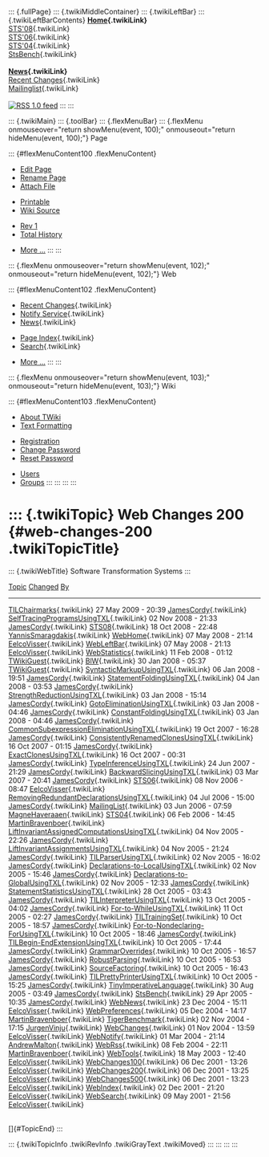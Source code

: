 ::: {.fullPage}
::: {.twikiMiddleContainer}
::: {.twikiLeftBar}
::: {.twikiLeftBarContents}
**[Home](WebHome){.twikiLink}**\
[STS\'08](STS08){.twikiLink}\
[STS\'06](http://www.program-transformation.org/Sts/STS06){.twikiLink}\
[STS\'04](STS04){.twikiLink}\
[StsBench](StsBench){.twikiLink}\
\
**[News](WebNews){.twikiLink}**\
[Recent Changes](WebChanges){.twikiLink}\
[Mailinglist](MailingList){.twikiLink}\
\
[![](../pub/rss.gif "RSS 1.0 feed")](WebRss@skin=rss)
:::
:::

::: {.twikiMain}
::: {.toolBar}
::: {.flexMenuBar}
::: {.flexMenu onmouseover="return showMenu(event, 100);" onmouseout="return hideMenu(event, 100);"}
Page

::: {#flexMenuContent100 .flexMenuContent}
-   [Edit
    Page](http://www.program-transformation.org/edit/Sts/WebChanges200?t=1536827764)
-   [Rename
    Page](http://www.program-transformation.org/rename/Sts/WebChanges200)
-   [Attach
    File](http://www.program-transformation.org/attach/Sts/WebChanges200)

<!-- -->

-   [Printable](http://www.program-transformation.org/view/Sts/WebChanges200?skin=print.pattern)
-   [Wiki
    Source](http://www.program-transformation.org/view/Sts/WebChanges200?skin=text&raw=on&contenttype=text/plain)

<!-- -->

-   [Rev
    1](http://www.program-transformation.org/view/Sts/WebChanges200?rev=1.1)
-   [Total
    History](http://www.program-transformation.org/rdiff/Sts/WebChanges200)

<!-- -->

-   [More
    \...](http://www.program-transformation.org/oops/Sts/WebChanges200?template=oopsmore&param1=1.1&param2=1.1)
:::
:::

::: {.flexMenu onmouseover="return showMenu(event, 102);" onmouseout="return hideMenu(event, 102);"}
Web

::: {#flexMenuContent102 .flexMenuContent}
-   [Recent Changes](WebChanges){.twikiLink}
-   [Notify Service](WebNotify){.twikiLink}
-   [News](WebNews){.twikiLink}

<!-- -->

-   [Page Index](WebIndex){.twikiLink}
-   [Search](WebSearch){.twikiLink}

<!-- -->

-   [More
    \...](http://www.program-transformation.org/oops/Sts/WebChanges200?template=oopsmore&param1=1.1&param2=1.1)
:::
:::

::: {.flexMenu onmouseover="return showMenu(event, 103);" onmouseout="return hideMenu(event, 103);"}
Wiki

::: {#flexMenuContent103 .flexMenuContent}
-   [About
    TWiki](http://www.program-transformation.org/view/TWiki/WebHome)
-   [Text
    Formatting](http://www.program-transformation.org/view/TWiki/TextFormattingRules)

<!-- -->

-   [Registration](http://www.program-transformation.org/view/TWiki/TWikiRegistration)
-   [Change
    Password](http://www.program-transformation.org/view/TWiki/ChangePassword)
-   [Reset
    Password](http://www.program-transformation.org/view/TWiki/ResetPassword)

<!-- -->

-   [Users](http://www.program-transformation.org/view/Main/TWikiUsers)
-   [Groups](http://www.program-transformation.org/view/Main/TWikiGroups)
:::
:::
:::
:::

::: {.twikiTopic}
Web Changes 200 {#web-changes-200 .twikiTopicTitle}
===============

::: {.twikiWebTitle}
Software Transformation Systems
:::

  [Topic](WebChanges200@sortcol=0&table=1&up=0#sorted_table "Sort by this column")                     [Changed](WebChanges200@sortcol=1&table=1&up=0#sorted_table "Sort by this column")   [By](WebChanges200@sortcol=2&table=1&up=0#sorted_table "Sort by this column")
  ---------------------------------------------------------------------------------------------------- ------------------------------------------------------------------------------------ -------------------------------------------------------------------------------
  [TILChairmarks](TILChairmarks){.twikiLink}                                                           27 May 2009 - 20:39                                                                  [JamesCordy](../Main/JamesCordy){.twikiLink}
  [SelfTracingProgramsUsingTXL](SelfTracingProgramsUsingTXL){.twikiLink}                               02 Nov 2008 - 21:33                                                                  [JamesCordy](../Main/JamesCordy){.twikiLink}
  [STS08](STS08){.twikiLink}                                                                           18 Oct 2008 - 22:48                                                                  [YannisSmaragdakis](../Main/YannisSmaragdakis){.twikiLink}
  [WebHome](WebHome){.twikiLink}                                                                       07 May 2008 - 21:14                                                                  [EelcoVisser](../Main/EelcoVisser){.twikiLink}
  [WebLeftBar](WebLeftBar){.twikiLink}                                                                 07 May 2008 - 21:13                                                                  [EelcoVisser](../Main/EelcoVisser){.twikiLink}
  [WebStatistics](WebStatistics){.twikiLink}                                                           11 Feb 2008 - 01:12                                                                  [TWikiGuest](../Main/TWikiGuest){.twikiLink}
  [BlW](BlW){.twikiLink}                                                                               30 Jan 2008 - 05:37                                                                  [TWikiGuest](../Main/TWikiGuest){.twikiLink}
  [SyntacticMarkupUsingTXL](SyntacticMarkupUsingTXL){.twikiLink}                                       06 Jan 2008 - 19:51                                                                  [JamesCordy](../Main/JamesCordy){.twikiLink}
  [StatementFoldingUsingTXL](StatementFoldingUsingTXL){.twikiLink}                                     04 Jan 2008 - 03:53                                                                  [JamesCordy](../Main/JamesCordy){.twikiLink}
  [StrengthReductionUsingTXL](StrengthReductionUsingTXL){.twikiLink}                                   03 Jan 2008 - 15:14                                                                  [JamesCordy](../Main/JamesCordy){.twikiLink}
  [GotoEliminationUsingTXL](GotoEliminationUsingTXL){.twikiLink}                                       03 Jan 2008 - 04:46                                                                  [JamesCordy](../Main/JamesCordy){.twikiLink}
  [ConstantFoldingUsingTXL](ConstantFoldingUsingTXL){.twikiLink}                                       03 Jan 2008 - 04:46                                                                  [JamesCordy](../Main/JamesCordy){.twikiLink}
  [CommonSubexpressionEliminationUsingTXL](CommonSubexpressionEliminationUsingTXL){.twikiLink}         19 Oct 2007 - 16:28                                                                  [JamesCordy](../Main/JamesCordy){.twikiLink}
  [ConsistentlyRenamedClonesUsingTXL](ConsistentlyRenamedClonesUsingTXL){.twikiLink}                   16 Oct 2007 - 01:15                                                                  [JamesCordy](../Main/JamesCordy){.twikiLink}
  [ExactClonesUsingTXL](ExactClonesUsingTXL){.twikiLink}                                               16 Oct 2007 - 00:31                                                                  [JamesCordy](../Main/JamesCordy){.twikiLink}
  [TypeInferenceUsingTXL](TypeInferenceUsingTXL){.twikiLink}                                           24 Jun 2007 - 21:29                                                                  [JamesCordy](../Main/JamesCordy){.twikiLink}
  [BackwardSlicingUsingTXL](BackwardSlicingUsingTXL){.twikiLink}                                       03 Mar 2007 - 20:41                                                                  [JamesCordy](../Main/JamesCordy){.twikiLink}
  [STS06](http://www.program-transformation.org/Sts/STS06){.twikiLink}                                 08 Nov 2006 - 08:47                                                                  [EelcoVisser](../Main/EelcoVisser){.twikiLink}
  [RemovingRedundantDeclarationsUsingTXL](RemovingRedundantDeclarationsUsingTXL){.twikiLink}           04 Jul 2006 - 15:00                                                                  [JamesCordy](../Main/JamesCordy){.twikiLink}
  [MailingList](MailingList){.twikiLink}                                                               03 Jun 2006 - 07:59                                                                  [MagneHaveraaen](../Main/MagneHaveraaen){.twikiLink}
  [STS04](STS04){.twikiLink}                                                                           06 Feb 2006 - 14:45                                                                  [MartinBravenboer](../Main/MartinBravenboer){.twikiLink}
  [LiftInvariantAssignedComputationsUsingTXL](LiftInvariantAssignedComputationsUsingTXL){.twikiLink}   04 Nov 2005 - 22:26                                                                  [JamesCordy](../Main/JamesCordy){.twikiLink}
  [LiftInvariantAssignmentsUsingTXL](LiftInvariantAssignmentsUsingTXL){.twikiLink}                     04 Nov 2005 - 21:24                                                                  [JamesCordy](../Main/JamesCordy){.twikiLink}
  [TILParserUsingTXL](TILParserUsingTXL){.twikiLink}                                                   02 Nov 2005 - 16:02                                                                  [JamesCordy](../Main/JamesCordy){.twikiLink}
  [Declarations-to-LocalUsingTXL](Declarations-to-LocalUsingTXL){.twikiLink}                           02 Nov 2005 - 15:46                                                                  [JamesCordy](../Main/JamesCordy){.twikiLink}
  [Declarations-to-GlobalUsingTXL](Declarations-to-GlobalUsingTXL){.twikiLink}                         02 Nov 2005 - 12:33                                                                  [JamesCordy](../Main/JamesCordy){.twikiLink}
  [StatementStatisticsUsingTXL](StatementStatisticsUsingTXL){.twikiLink}                               28 Oct 2005 - 03:43                                                                  [JamesCordy](../Main/JamesCordy){.twikiLink}
  [TILInterpreterUsingTXL](TILInterpreterUsingTXL){.twikiLink}                                         13 Oct 2005 - 04:02                                                                  [JamesCordy](../Main/JamesCordy){.twikiLink}
  [For-to-WhileUsingTXL](For-to-WhileUsingTXL){.twikiLink}                                             11 Oct 2005 - 02:27                                                                  [JamesCordy](../Main/JamesCordy){.twikiLink}
  [TILTrainingSet](TILTrainingSet){.twikiLink}                                                         10 Oct 2005 - 18:57                                                                  [JamesCordy](../Main/JamesCordy){.twikiLink}
  [For-to-Nondeclaring-ForUsingTXL](For-to-Nondeclaring-ForUsingTXL){.twikiLink}                       10 Oct 2005 - 18:46                                                                  [JamesCordy](../Main/JamesCordy){.twikiLink}
  [TILBegin-EndExtensionUsingTXL](TILBegin-EndExtensionUsingTXL){.twikiLink}                           10 Oct 2005 - 17:44                                                                  [JamesCordy](../Main/JamesCordy){.twikiLink}
  [GrammarOverrides](GrammarOverrides){.twikiLink}                                                     10 Oct 2005 - 16:57                                                                  [JamesCordy](../Main/JamesCordy){.twikiLink}
  [RobustParsing](RobustParsing){.twikiLink}                                                           10 Oct 2005 - 16:53                                                                  [JamesCordy](../Main/JamesCordy){.twikiLink}
  [SourceFactoring](SourceFactoring){.twikiLink}                                                       10 Oct 2005 - 16:43                                                                  [JamesCordy](../Main/JamesCordy){.twikiLink}
  [TILPrettyPrinterUsingTXL](TILPrettyPrinterUsingTXL){.twikiLink}                                     10 Oct 2005 - 15:25                                                                  [JamesCordy](../Main/JamesCordy){.twikiLink}
  [TinyImperativeLanguage](TinyImperativeLanguage){.twikiLink}                                         30 Aug 2005 - 03:49                                                                  [JamesCordy](../Main/JamesCordy){.twikiLink}
  [StsBench](StsBench){.twikiLink}                                                                     29 Apr 2005 - 10:35                                                                  [JamesCordy](../Main/JamesCordy){.twikiLink}
  [WebNews](WebNews){.twikiLink}                                                                       23 Dec 2004 - 15:11                                                                  [EelcoVisser](../Main/EelcoVisser){.twikiLink}
  [WebPreferences](WebPreferences){.twikiLink}                                                         05 Dec 2004 - 14:17                                                                  [MartinBravenboer](../Main/MartinBravenboer){.twikiLink}
  [TigerBenchmark](TigerBenchmark){.twikiLink}                                                         02 Nov 2004 - 17:15                                                                  [JurgenVinju](../Main/JurgenVinju){.twikiLink}
  [WebChanges](WebChanges){.twikiLink}                                                                 01 Nov 2004 - 13:59                                                                  [EelcoVisser](../Main/EelcoVisser){.twikiLink}
  [WebNotify](WebNotify){.twikiLink}                                                                   01 Mar 2004 - 21:14                                                                  [AndrewMalton](../Main/AndrewMalton){.twikiLink}
  [WebRss](WebRss){.twikiLink}                                                                         08 Feb 2004 - 22:11                                                                  [MartinBravenboer](../Main/MartinBravenboer){.twikiLink}
  [WebTools](WebTools){.twikiLink}                                                                     18 May 2003 - 12:40                                                                  [EelcoVisser](../Main/EelcoVisser){.twikiLink}
  [WebChanges100](WebChanges100){.twikiLink}                                                           06 Dec 2001 - 13:26                                                                  [EelcoVisser](../Main/EelcoVisser){.twikiLink}
  [WebChanges200](WebChanges200){.twikiLink}                                                           06 Dec 2001 - 13:25                                                                  [EelcoVisser](../Main/EelcoVisser){.twikiLink}
  [WebChanges500](WebChanges500){.twikiLink}                                                           06 Dec 2001 - 13:23                                                                  [EelcoVisser](../Main/EelcoVisser){.twikiLink}
  [WebIndex](WebIndex){.twikiLink}                                                                     02 Dec 2001 - 21:20                                                                  [EelcoVisser](../Main/EelcoVisser){.twikiLink}
  [WebSearch](WebSearch){.twikiLink}                                                                   09 May 2001 - 21:56                                                                  [EelcoVisser](../Main/EelcoVisser){.twikiLink}

\
[]{#TopicEnd}
:::

::: {.twikiTopicInfo .twikiRevInfo .twikiGrayText .twikiMoved}
:::
:::
:::
:::
